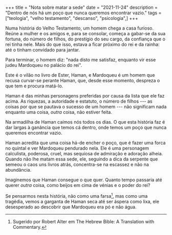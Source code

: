 +++
title = "Nota sobre matar a sede"
date = "2021-11-24"
description = "Dentro de nós há um poço que nunca queremos encontrar vazio."
tags = ["teologia", "velho testamento", "descanso", "psicologia",]
+++

Numa história do Velho Testamento, um homem chega a casa furioso. Reúne a mulher e os amigos e, para se consolar, começa a gabar-se da sua fortuna, do número de filhos, do prestígio do seu cargo, da confiança que o rei tinha nele. Mais do que isso, estava a ficar próximo do rei e da rainha: até o tinham convidado para jantar.

Para terminar, o homem diz: "nada disto me satisfaz, enquanto vir esse judeu Mardoqueu no palácio do rei".

Este é o vilão no livro de Ester, Haman, e Mardoqueu é um homem que recusa curvar-se perante Haman, que, desde esse momento, despreza o que tem e procura matá-lo.

Haman é das minhas personagens preferidas por causa da lista que ele faz acima. As riquezas, a autoridade e estatuto, o número de filhos --- as coisas por que se pautava o sucesso de um homem --- não significam nada enquanto uma coisa, *outra* coisa, não estiver feita.

Na armadilha de Haman caímos nós todos os dias. O que esta história faz é dar largas à ganância que temos cá dentro, onde temos um poço que nunca queremos encontrar vazio.

Haman acredita que uma coisa há-de encher o poço, que é fazer uma forca no quintal e ver Mardoqueu pendurado nela. Ele é uma personagem calculista, poderosa, cruel, mas sequiosa de admiração e adoração alheia. Quando não lhe matam essa sede, ele, seguindo a dica da serpente que semeou o caos uns livros atrás, concentra-se na escassez e não na abundância.

Imaginemos que Haman consegue o que quer. Quanto tempo passaria até querer *outra* coisa, como beijos em cima de vénias e o poder do rei?

Se pensarmos nesta história, não como uma farsa[^fn1], mas como uma tragédia, vemos a garganta de Haman seca até ser áspera como lixa, ele desesperado ao descobrir que Mardoqueu era pó e não água.

[^fn1]: Sugerido por Robert Alter em The Hebrew Bible: A Translation with Commentary.
